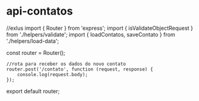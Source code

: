 # api-contatos

//exlus
import { Router } from 'express';
import { isValidateObjectRequest } from './helpers/validate'; 
import { loadContatos, saveContato } from './helpers/load-data';  

const router = Router();

    //rota para receber os dados do novo contato
    router.post('/contato', function (request, response) {
        console.log(request.body);
    });

export default router;